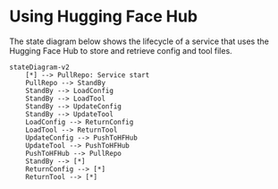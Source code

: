 # Using Hugging Face Hub

The state diagram below shows the lifecycle of a service that uses the Hugging Face Hub to store and retrieve config and tool files.

```mermaid
stateDiagram-v2
    [*] --> PullRepo: Service start
    PullRepo --> StandBy
    StandBy --> LoadConfig
    StandBy --> LoadTool
    StandBy --> UpdateConfig
    StandBy --> UpdateTool
    LoadConfig --> ReturnConfig
    LoadTool --> ReturnTool
    UpdateConfig --> PushToHFHub
    UpdateTool --> PushToHFHub
    PushToHFHub --> PullRepo
    StandBy --> [*]
    ReturnConfig --> [*]
    ReturnTool --> [*]
```
